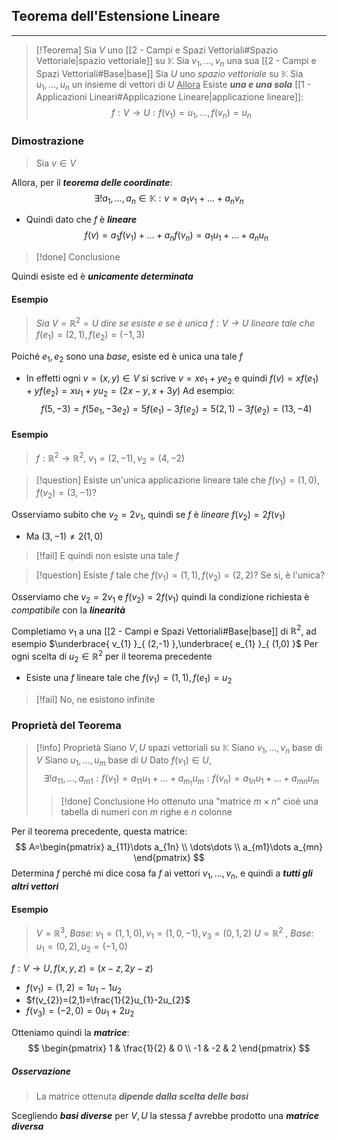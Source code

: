 ## Teorema dell'Estensione Lineare
---
>[!Teorema]
>Sia $V$ uno [[2 - Campi e Spazi Vettoriali#Spazio Vettoriale|spazio vettoriale]] su $\mathbb{K}$
>Sia $v_{1},\dots,v_{n}$ una sua [[2 - Campi e Spazi Vettoriali#Base|base]]
>Sia $U$ uno *spazio vettoriale* su $\mathbb{K}$ 
>Sia $u_{1},\dots,u_{n}$ un insieme di vettori di $U$
><u>Allora</u>
>Esiste ***una e una sola*** [[1 - Applicazioni Lineari#Applicazione Lineare|applicazione lineare]]:
>$$f:V\to U:f(v_{1})=u_{1},\dots,f(v_{n})=u_{n}$$

### Dimostrazione
>Sia $v\in V$

Allora, per il ***teorema delle coordinate***:
$$
\exists! a_{1},\dots,a_{n}\in \mathbb{K}:v=a_{1}v_{1}+\dots+a_{n}v_{n}
$$
- Quindi dato che $f$ è ***lineare***
$$
f(v) = a_{1}f(v_{1})+\dots+a_{n}f(v_{n})=a_{1}u_{1}+\dots+a_{n}u_{n}
$$
>[!done] Conclusione

Quindi esiste ed è ***unicamente determinata***

#### Esempio
>*Sia* $V=\mathbb{R}^2=U$ *dire se esiste e se è unica $f:V\to U$ lineare tale che* $f(e_{1})=(2,1), f(e_{2})=(-1,3)$

Poiché $e_{1},e_{2}$ sono una *base*, esiste ed è unica una tale $f$
- In effetti ogni $v=(x,y)\in V$ si scrive $v=xe_{1}+ye_{2}$ e quindi $f(v)=xf(e_{1})+yf(e_{2})=xu_{1}+yu_{2} =(2x-y,x+3y)$
Ad esempio:
$$
f(5,-3)=f(5e_{1},-3e_{2})=5f(e_{1})-3f(e_{2})=5(2,1)-3f(e_{2})=(13,-4)
$$

#### Esempio
>$f:\mathbb{R}^2\to\mathbb{R}^2$, $v_{1}=(2,-1), v_{2}=(4,-2)$

>[!question] Esiste un'unica applicazione lineare tale che $f(v_{1})=(1,0),f(v_{2})=(3,-1)$?

Osserviamo subito che $v_{2} = 2v_{1}$, quindi se $f$ è *lineare* $f(v_{2})=2f(v_{1})$
- Ma $(3,-1)\neq2(1,0)$

>[!fail] E quindi non esiste una tale $f$

>[!question] Esiste $f$ tale che $f(v_{1})=(1,1),f(v_{2})=(2,2)$? Se si, è l'unica?

Osserviamo che $v_{2}=2v_{1}$ e $f(v_{2})=2f(v_{1})$ quindi la condizione richiesta è *compatibile* con la ***linearità***

Completiamo $v_{1}$ a una [[2 - Campi e Spazi Vettoriali#Base|base]] di $\mathbb{R}^2$, ad esempio $\underbrace{ v_{1} }_{ (2,-1) },\underbrace{ e_{1} }_{ (1,0) }$
Per ogni scelta di $u_{2}\in\mathbb{R}^2$ per il teorema precedente
- Esiste una $f$ lineare tale che $f(v_{1})=(1,1),f(e_{1})=u_{2}$

>[!fail] No, ne esistono infinite

### Proprietà del Teorema
>[!info] Proprietà
>Siano $V,U$ spazi vettoriali su $\mathbb{K}$
>Siano $v_{1},\dots,v_{n}$ base di $V$
>Siano $u_{1},\dots,u_{m}$ base di $U$
>Dato $f(v_{1})\in U$, 
>$$\exists! a_{11},\dots,a_{m1} :f(v_{1})=a_{11}u_{1}+\dots+a_{m_{1}}u_{m}:f(v_{n})=a_{1n}u_{1}+\dots+a_{mn}u_{m}$$
>>[!done] Conclusione
>>Ho ottenuto una "matrice $m\times n$" cioè una tabella di numeri con $m$ righe e $n$ colonne

Per il teorema precedente, questa matrice:
$$
A=\begin{pmatrix}
a_{11}\dots a_{1n} \\
\dots\dots \\
a_{m1}\dots a_{mn}
\end{pmatrix}
$$
Determina $f$ perché mi dice cosa fa $f$ ai vettori $v_{1},\dots,v_{n}$, e quindi a ***tutti gli altri vettori***

#### Esempio
>$V=\mathbb{R}^3$,  *Base:*  $v_{1}=(1,1,0),v_{1}=(1,0,-1),v_{3}=(0,1,2)$
>$U=\mathbb{R}^2$ , *Base:* $u_{1}=(0,2),u_{2}=(-1,0)$

$f:V\to U, f(x,y,z)=(x-z,2y-z)$

- $f(v_{1})=(1,2)=1u_{1}-1u_{2}$
- $f(v_{2})=(2,1)=\frac{1}{2}u_{1}-2u_{2}$
- $f(v_{3})=(-2,0)=0u_{1}+2u_{2}$

Otteniamo quindi la ***matrice***:
$$
\begin{pmatrix}
1 & \frac{1}{2} & 0 \\
-1  & -2  & 2
\end{pmatrix}
$$
##### Osservazione
>La matrice ottenuta ***dipende dalla scelta delle basi***

Scegliendo ***basi diverse*** per $V,U$ la stessa $f$ avrebbe prodotto una ***matrice diversa***

